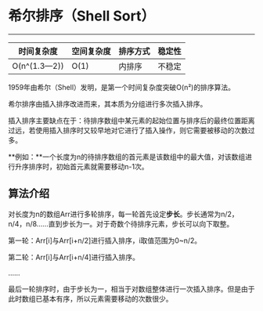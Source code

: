 # 希尔排序（Shell Sort）

---

| 时间复杂度   | 空间复杂度 | 排序方式 | 稳定性 |
| ------------ | ---------- | -------- | ------ |
| O(n^(1.3—2)) | O(1)       | 内排序   | 不稳定 |

1959年由希尔（Shell）发明，是第一个时间复杂度突破O(n²)的排序算法。

希尔排序由插入排序改进而来，其本质为分组进行多次插入排序。

插入排序主要缺点在于：待排序数组中某元素的起始位置与排序后的最终位置距离过远，若使用插入排序时又较早地对它进行了插入操作，则它需要被移动的次数过多。

**例如：**一个长度为n的待排序数组的首元素是该数组中的最大值，对该数组进行升序排序时，初始首元素就需要移动n-1次。

## 算法介绍

对长度为n的数组Arr进行多轮排序，每一轮首先设定**步长**。步长通常为n/2，n/4，n/8……直到步长为一。对于奇数个待排序元素，步长可以向下取整。

第一轮：Arr[i]与Arr[i+n/2]进行插入排序，i取值范围为0~n/2。

第二轮：Arr[i]与Arr[i+n/4]进行插入排序。

……

最后一轮排序时，由于步长为一，相当于对数组整体进行一次插入排序。但是由于此时数组已基本有序，所以元素需要移动的次数很少。


